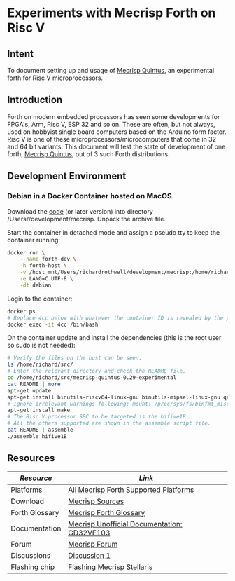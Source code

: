 # Experiments with Mecrisp Forth on Risc V

## Intent

To document setting up and usage of [Mecrisp Quintus](https://mecrisp-stellaris-folkdoc.sourceforge.io/gd32vf103.html), an experimental forth for Risc V microprocessors.

## Introduction

Forth on modern embedded processors has seen some developments for FPGA's, Arm, Risc V, ESP 32 and so on.
These are often, but not always, used on hobbyist single board computers based on the Arduino form factor.
Risc V is one of these microprocessors/microcomputers that come in 32 and 64 bit variants. 
This document will test the state of development of one forth, [Mecrisp Quintus](https://mecrisp-stellaris-folkdoc.sourceforge.io/gd32vf103.html), out of 3 such Forth distributions.

## Development Environment

### Debian in a Docker Container hosted on MacOS.

Download the [code](https://sourceforge.net/projects/mecrisp/files/mecrisp-quintus-0.29-experimental.tar.gz/download) (or later version) into directory /Users/<user-name-here-0>/development/mecrisp. Unpack the archive file.

Start the container in detached mode and assign a pseudo tty to keep the container running:

```bash
docker run \
    --name forth-dev \
    -h forth-host \
    -v /host_mnt/Users/richardrothwell/development/mecrisp:/home/richard/src \
    -e LANG=C.UTF-8 \
    -dt debian
```
Login to the container:

```bash
docker ps
# Replace 4cc below with whatever the container ID is revealed by the ps sub-command.
docker exec -it 4cc /bin/bash
```

On the container update and install the dependencies (this is the root user so sudo is not needed):

```bash
# Verify the files on the host can be seen.
ls /home/richard/src/
# Enter the relevant directory and check the README file.
cd /home/richard/src/mecrisp-quintus-0.29-experimental
cat README | more
apt-get update
apt-get install binutils-riscv64-linux-gnu binutils-mipsel-linux-gnu qemu-user-static srecord
# Ignore irrelevant warnings following: mount: /proc/sys/fs/binfmt_misc: permission denied
apt-get install make
# The Risc V processor SBC to be targeted is the hifive1B. 
# All the others supported are shown in the assemble script file.
cat README | assemble
./assemble hifive1B

```


## Resources

| *Resource* | *Link* |
| ---------- | ----- |
| Platforms | [All Mecrisp Forth Supported Platforms](http://mecrisp.sourceforge.net) |
| Download |  [Mecrisp Sources](https://sourceforge.net/projects/mecrisp/) |
| Forth Glossary |  [Mecrisp Forth Glossary](https://mecrisp-stellaris-folkdoc.sourceforge.io/gd32vf103.html) |
| Documentation |  [Mecrisp Unofficial Documentation: GD32VF103](https://mecrisp-stellaris-folkdoc.sourceforge.io/gd32vf103.html) |
| Forum | [Mecrisp Forum](https://sourceforge.net/p/mecrisp/discussion/general/) |
| Discussions | [Discussion 1](https://sourceforge.net/p/mecrisp/discussion/general/thread/3a0c2e6e3f/) |
| Flashing chip | [Flashing Mecrisp Stellaris](https://mecrisp-stellaris-folkdoc.sourceforge.io/flashing-mecrisp_stellaris.html)
